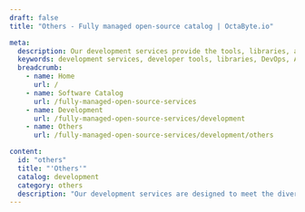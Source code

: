 ```yaml
---
draft: false
title: "Others - Fully managed open-source catalog | OctaByte.io"

meta:
  description: Our development services provide the tools, libraries, and resources developers need to streamline the development process, from DevOps to API gateways, enabling efficient application building and deployment.
  keywords: development services, developer tools, libraries, DevOps, API gateways, application development, deployment, developer resources, streamline development, build applications efficiently, scalable applications
  breadcrumb:
    - name: Home
      url: /
    - name: Software Catalog
      url: /fully-managed-open-source-services
    - name: Development
      url: /fully-managed-open-source-services/development
    - name: Others
      url: /fully-managed-open-source-services/development/others

content:
  id: "others"
  title: "'Others'"
  catalog: development
  category: others
  description: "Our development services are designed to meet the diverse needs of developers, offering a wide range of tools, libraries, and resources to streamline the development process. Whether you're focused on DevOps, building API gateways, or seeking other essential components for application development, we provide the infrastructure and support to make your projects more efficient. From planning and development to deployment, we have the solutions to help developers build, scale, and manage applications with ease. Our services ensure that you can focus on what matters most: delivering high-quality applications faster."
---
```

